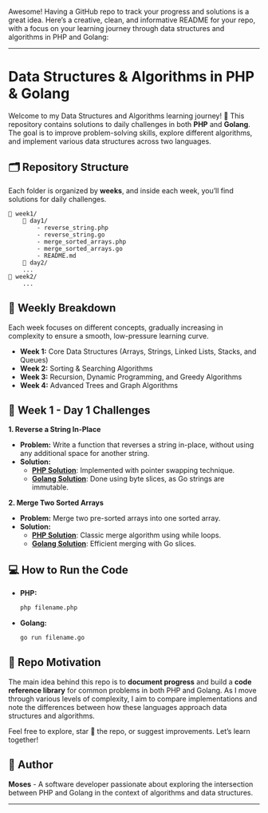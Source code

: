 Awesome! Having a GitHub repo to track your progress and solutions is a great idea. Here’s a creative, clean, and informative README for your repo, with a focus on your learning journey through data structures and algorithms in PHP and Golang:

---

# **Data Structures & Algorithms in PHP & Golang**

Welcome to my Data Structures and Algorithms learning journey! 🚀 This repository contains solutions to daily challenges in both **PHP** and **Golang**. The goal is to improve problem-solving skills, explore different algorithms, and implement various data structures across two languages.

## **🗂️ Repository Structure**

Each folder is organized by **weeks**, and inside each week, you’ll find solutions for daily challenges.

```
📂 week1/
    📂 day1/
        - reverse_string.php
        - reverse_string.go
        - merge_sorted_arrays.php
        - merge_sorted_arrays.go
        - README.md
    📂 day2/
    ...
📂 week2/
    ...
```

## **📝 Weekly Breakdown**

Each week focuses on different concepts, gradually increasing in complexity to ensure a smooth, low-pressure learning curve.

- **Week 1:** Core Data Structures (Arrays, Strings, Linked Lists, Stacks, and Queues)
- **Week 2:** Sorting & Searching Algorithms
- **Week 3:** Recursion, Dynamic Programming, and Greedy Algorithms
- **Week 4:** Advanced Trees and Graph Algorithms

## **🌟 Week 1 - Day 1 Challenges**

**1. Reverse a String In-Place**

- **Problem:** Write a function that reverses a string in-place, without using any additional space for another string.
- **Solution:**
  - **[PHP Solution](week1/day1/reverse_string.php)**: Implemented with pointer swapping technique.
  - **[Golang Solution](week1/day1/reverse_string.go)**: Done using byte slices, as Go strings are immutable.

**2. Merge Two Sorted Arrays**

- **Problem:** Merge two pre-sorted arrays into one sorted array.
- **Solution:**
  - **[PHP Solution](week1/day1/merge_sorted_arrays.php)**: Classic merge algorithm using while loops.
  - **[Golang Solution](week1/day1/merge_sorted_arrays.go)**: Efficient merging with Go slices.

## **💻 How to Run the Code**

- **PHP:**
  ```bash
  php filename.php
  ```
- **Golang:**
  ```bash
  go run filename.go
  ```

## **🔗 Repo Motivation**

The main idea behind this repo is to **document progress** and build a **code reference library** for common problems in both PHP and Golang. As I move through various levels of complexity, I aim to compare implementations and note the differences between how these languages approach data structures and algorithms.

Feel free to explore, star 🌟 the repo, or suggest improvements. Let’s learn together!

## **🤖 Author**

**Moses** - A software developer passionate about exploring the intersection between PHP and Golang in the context of algorithms and data structures.

---
